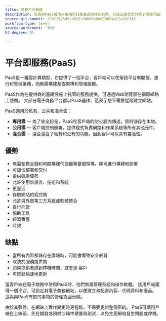 ```yaml
---
title: 商務平台服務
description: 查看將PaaS解決方案用於托管基礎架構的利弊，以確定適合您的電子商務項目的方法。
source-git-commit: 226f1925d9ca628c94b67a86888084a21cd7e336
workflow-type: tm+mt
source-wordcount: '368'
ht-degree: 0%

---
```



# 平台即服務(PaaS)

PaaS是一種雲計算類型，它提供了一個平台，客戶端可以使用該平台來開發、運行和管理業務，而無需構建基礎架構和管理服務。

PaaS作為在提供商的基礎設施上托管的服務提供，可通過Web瀏覽器在網際網路上訪問。 大部分電子商務平台都以PaaS運作，這表示您不需要從頭建立網站。

PaaS適用於私有、公共和混合雲：

- **專用雲** — 為了安全起見，PaaS在客戶端的防火牆內傳送，資料儲存在本地。
- **公用雲** — 客戶端控制部署，提供程式負責網路和作業系統等所有其他元件。
- **混合雲** — 混合混合了私有和公有的功能，因此客戶可以具有靈活性。

## 優勢

- 無需花費金錢和時間構建伺服器等基礎架構，即可進行構建和部署
- 可加快部署和交付
- 提供競爭優勢
- 允許使用新語言、技術和系統
- 更靈活
- 存取網站的程式碼
- 允許與外部第三方系統或軟體整合
- 自行托管
- 協助工具
- 經濟實惠
- 時效

## 缺點

- 當所有內容都儲存在雲端時，可能會導致安全威脅
- 取決於服務提供商
- 如果提供者遇到停機時間，就會是
客戶
- 可輕鬆快速地更新

當客戶端在電子商務中使用PaaS時，他們無需管理系統和操作軟體。 該用戶端獲得一個平台，可設定其電子商務網站，以便建立和配置內容、代碼資料和產品。 這與與PaaS有關的事物的管理方面分開。

由於其彈性，在網站上實作變更時更輕鬆，不需要更新整個系統。 PaaS可讓用戶端在上線前，先在開發或預備沙箱中建置和測試，以免生產網站發生問題或停機。
